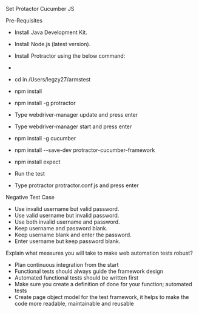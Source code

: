 Set Protactor Cucumber JS


  Pre-Requisites
* Install Java Development Kit.
* Install Node.js (latest version).
* Install Protractor using the below command:
  
*
* cd in /Users/legzy27/armstest
* npm install
* npm install -g protractor
* Type webdriver-manager update and press enter
* Type webdriver-manager start and press enter

* npm install -g cucumber
* npm install --save-dev protractor-cucumber-framework
* npm install expect

* Run the test
* Type protractor protractor.conf.js and press enter    




 Negative Test Case
* Use invalid username but valid password.
* Use valid username but invalid password.
* Use both invalid username and password.
* Keep username and password blank.
* Keep username blank and enter the password.
* Enter username but keep password blank.

Explain what measures you will take to make web automation tests robust?

* Plan continuous integration from the start
* Functional tests should always guide the framework design
* Automated functional tests should be written first
* Make sure you create a definition of done for your function; automated tests
* Create page object model for the test framework, it helps to make the code more readable, maintainable and reusable